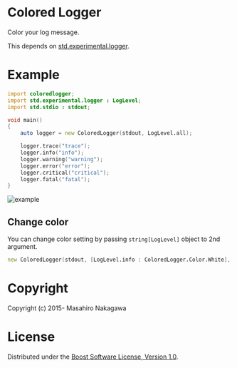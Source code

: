 # Colored Logger

Color your log message.

This depends on [std.experimental.logger](http://dlang.org/phobos/std_experimental_logger.html).

# Example

```d
import coloredlogger;
import std.experimental.logger : LogLevel;
import std.stdio : stdout;

void main()
{
    auto logger = new ColoredLogger(stdout, LogLevel.all);

    logger.trace("trace");
    logger.info("info");
    logger.warning("warning");
    logger.error("error");
    logger.critical("critical");
    logger.fatal("fatal");
}
```

![example](https://i.gyazo.com/6dcaf43bcb963a894d003368b50aa5d7.png)

## Change color

You can change color setting by passing `string[LogLevel]` object to 2nd argument.

```d
new ColoredLogger(stdout, [LogLevel.info : ColoredLogger.Color.White], LogLevel.all);
```

# Copyright

Copyright (c) 2015- Masahiro Nakagawa

# License

Distributed under the [Boost Software License, Version 1.0](http://www.boost.org/users/license.html).
